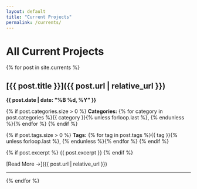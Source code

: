 ```yaml
---
layout: default
title: "Current Projects"
permalink: /currents/
---
```


# All Current Projects

{% for post in site.currents %}
## [{{ post.title }}]({{ post.url | relative_url }})

**{{ post.date | date: "%B %d, %Y" }}**

{% if post.categories.size > 0 %}
**Categories:** {% for category in post.categories %}{{ category }}{% unless forloop.last %}, {% endunless %}{% endfor %}
{% endif %}

{% if post.tags.size > 0 %}
**Tags:** {% for tag in post.tags %}{{ tag }}{% unless forloop.last %}, {% endunless %}{% endfor %}
{% endif %}

{% if post.excerpt %}
{{ post.excerpt }}
{% endif %}

[Read More →]({{ post.url | relative_url }})

---
{% endfor %}

